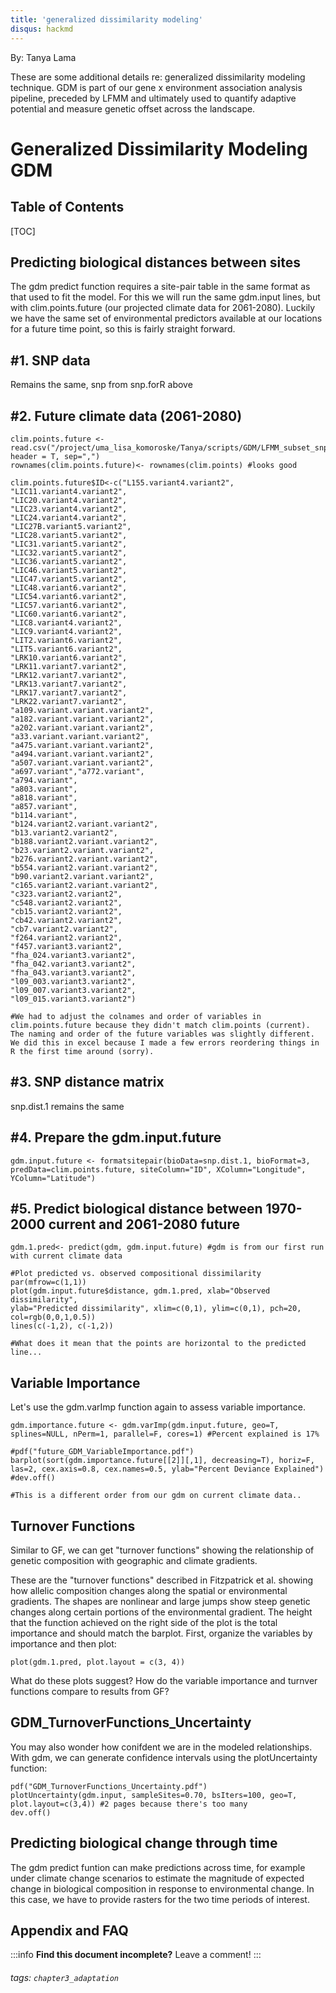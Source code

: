 ```yaml
---
title: 'generalized dissimilarity modeling'
disqus: hackmd
---
```

By: Tanya Lama

These are some additional details re: generalized dissimilarity modeling technique. GDM is part of our gene x environment association analysis pipeline, preceded by LFMM and ultimately used to quantify adaptive potential and measure genetic offset across the landscape. 

Generalized Dissimilarity Modeling GDM
===

## Table of Contents

[TOC]

## Predicting biological distances between sites
The gdm predict function requires a site-pair table in the same format as that used to fit the model. For this we will run the same gdm.input lines, but with clim.points.future (our projected climate data for 2061-2080). Luckily we have the same set of environmental predictors available at our locations for a future time point, so this is fairly straight forward. 

## #1. SNP data
Remains the same, snp from snp.forR above

## #2. Future climate data (2061-2080)
```{r eval=FALSE, include=FALSE}
clim.points.future <- read.csv("/project/uma_lisa_komoroske/Tanya/scripts/GDM/LFMM_subset_snpset_0.1/clim.points.future.csv", header = T, sep=",")
rownames(clim.points.future)<- rownames(clim.points) #looks good

clim.points.future$ID<-c("L155.variant4.variant2",
"LIC11.variant4.variant2",
"LIC20.variant4.variant2",
"LIC23.variant4.variant2",
"LIC24.variant4.variant2",
"LIC27B.variant5.variant2",
"LIC28.variant5.variant2",
"LIC31.variant5.variant2",
"LIC32.variant5.variant2",
"LIC36.variant5.variant2",
"LIC46.variant5.variant2",
"LIC47.variant5.variant2",
"LIC48.variant6.variant2",
"LIC54.variant6.variant2",
"LIC57.variant6.variant2",
"LIC60.variant6.variant2",
"LIC8.variant4.variant2",
"LIC9.variant4.variant2",
"LIT2.variant6.variant2",
"LIT5.variant6.variant2",
"LRK10.variant6.variant2",
"LRK11.variant7.variant2",
"LRK12.variant7.variant2",
"LRK13.variant7.variant2",
"LRK17.variant7.variant2",
"LRK22.variant7.variant2",
"a109.variant.variant.variant2",
"a182.variant.variant.variant2",
"a202.variant.variant.variant2",
"a33.variant.variant.variant2",
"a475.variant.variant.variant2",
"a494.variant.variant.variant2",
"a507.variant.variant.variant2",
"a697.variant","a772.variant",
"a794.variant",
"a803.variant",
"a818.variant",
"a857.variant",
"b114.variant",
"b124.variant2.variant.variant2",
"b13.variant2.variant2",
"b188.variant2.variant.variant2",
"b23.variant2.variant.variant2",
"b276.variant2.variant.variant2",
"b554.variant2.variant.variant2",
"b90.variant2.variant.variant2",
"c165.variant2.variant.variant2",
"c323.variant2.variant2",
"c548.variant2.variant2",
"cb15.variant2.variant2",
"cb42.variant2.variant2",
"cb7.variant2.variant2",
"f264.variant2.variant2",
"f457.variant3.variant2",
"fha_024.variant3.variant2",
"fha_042.variant3.variant2",
"fha_043.variant3.variant2",
"l09_003.variant3.variant2",
"l09_007.variant3.variant2",
"l09_015.variant3.variant2")

#We had to adjust the colnames and order of variables in clim.points.future because they didn't match clim.points (current). The naming and order of the future variables was slightly different. We did this in excel because I made a few errors reordering things in R the first time around (sorry). 
```
## #3. SNP distance matrix
snp.dist.1 remains the same

## #4. Prepare the gdm.input.future
```{r eval=FALSE, include=FALSE}
gdm.input.future <- formatsitepair(bioData=snp.dist.1, bioFormat=3, predData=clim.points.future, siteColumn="ID", XColumn="Longitude", YColumn="Latitude") 
```
## #5. Predict biological distance between 1970-2000 current and 2061-2080 future
```{r eval=FALSE, include=FALSE}
gdm.1.pred<- predict(gdm, gdm.input.future) #gdm is from our first run with current climate data

#Plot predicted vs. observed compositional dissimilarity
par(mfrow=c(1,1))
plot(gdm.input.future$distance, gdm.1.pred, xlab="Observed dissimilarity",
ylab="Predicted dissimilarity", xlim=c(0,1), ylim=c(0,1), pch=20, col=rgb(0,0,1,0.5))
lines(c(-1,2), c(-1,2))

#What does it mean that the points are horizontal to the predicted line...
```
## Variable Importance
Let's use the gdm.varImp function again to assess variable importance. 
```{r eval=FALSE, include=FALSE}
gdm.importance.future <- gdm.varImp(gdm.input.future, geo=T, splines=NULL, nPerm=1, parallel=F, cores=1) #Percent explained is 17%

#pdf("future_GDM_VariableImportance.pdf")
barplot(sort(gdm.importance.future[[2]][,1], decreasing=T), horiz=F, las=2, cex.axis=0.8, cex.names=0.5, ylab="Percent Deviance Explained")
#dev.off()

#This is a different order from our gdm on current climate data..
```
## Turnover Functions
Similar to GF, we can get "turnover functions" showing the relationship of genetic composition with geographic and climate gradients.

These are the "turnover functions" described in Fitzpatrick et al. showing how allelic composition changes along the spatial or environmental gradients. The shapes are nonlinear and large jumps show steep genetic changes along certain portions of the environmental gradient. The height that the function achieved on the right side of the plot is the total importance and should match the barplot. First, organize the variables by importance and then plot:
```{r eval=FALSE, include=FALSE}
plot(gdm.1.pred, plot.layout = c(3, 4))
```
What do these plots suggest? How do the variable importance and turnver functions compare to results from GF?

## GDM_TurnoverFunctions_Uncertainty
You may also wonder how conifdent we are in the modeled relationships. With gdm, we can generate confidence intervals using the plotUncertainty function:
```{r eval=FALSE, include=FALSE]}
pdf("GDM_TurnoverFunctions_Uncertainty.pdf")
plotUncertainty(gdm.input, sampleSites=0.70, bsIters=100, geo=T, plot.layout=c(3,4)) #2 pages because there's too many
dev.off()
```

## Predicting biological change through time
The gdm predict funtion can make predictions across time, for example under climate change scenarios to estimate the magnitude of expected change in biological composition in response to environmental change. In this case, we have to provide rasters for the two time periods of interest. 

## Appendix and FAQ

:::info
**Find this document incomplete?** Leave a comment!
:::

###### tags: `chapter3_adaptation`
